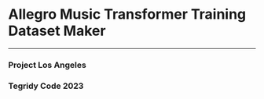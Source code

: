 # Allegro Music Transformer Training Dataset Maker

***

### Project Los Angeles
### Tegridy Code 2023
